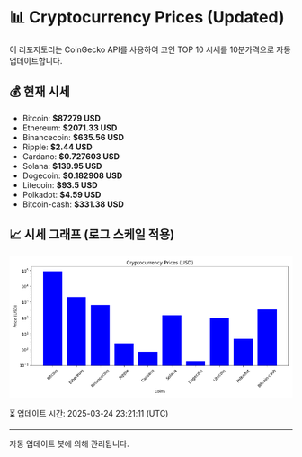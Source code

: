 
# 📊 Cryptocurrency Prices (Updated)

이 리포지토리는 CoinGecko API를 사용하여 코인 TOP 10 시세를 10분가격으로 자동 업데이트합니다.

## 💰 현재 시세
- Bitcoin: **$87279 USD**
- Ethereum: **$2071.33 USD**
- Binancecoin: **$635.56 USD**
- Ripple: **$2.44 USD**
- Cardano: **$0.727603 USD**
- Solana: **$139.95 USD**
- Dogecoin: **$0.182908 USD**
- Litecoin: **$93.5 USD**
- Polkadot: **$4.59 USD**
- Bitcoin-cash: **$331.38 USD**

## 📈 시세 그래프 (로그 스케일 적용)
![Crypto Prices](crypto_prices.png)

⏳ 업데이트 시간: 2025-03-24 23:21:11 (UTC)

---
자동 업데이트 봇에 의해 관리됩니다.
